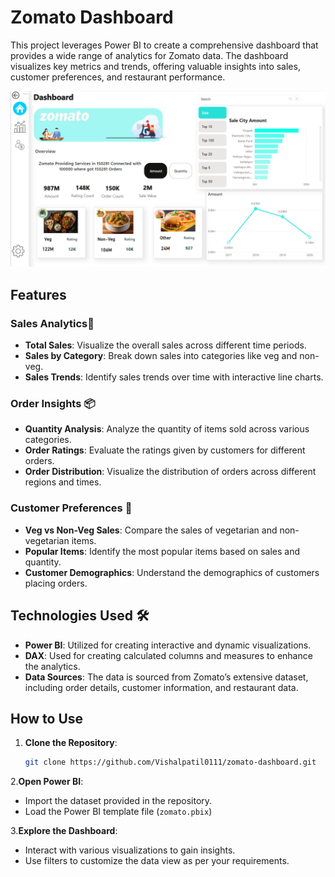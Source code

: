 # Zomato Dashboard

This project leverages Power BI to create a comprehensive dashboard that provides a wide range of analytics for Zomato data. The dashboard visualizes key metrics and trends, offering valuable insights into sales, customer preferences, and restaurant performance.

![Zomato Dashboard Main](./Dashboard.png)

## Features

### Sales Analytics💸

- **Total Sales**: Visualize the overall sales across different time periods.
- **Sales by Category**: Break down sales into categories like veg and non-veg.
- **Sales Trends**: Identify sales trends over time with interactive line charts.

### Order Insights 📦

- **Quantity Analysis**: Analyze the quantity of items sold across various categories.
- **Order Ratings**: Evaluate the ratings given by customers for different orders.
- **Order Distribution**: Visualize the distribution of orders across different regions and times.

### Customer Preferences 🍴

- **Veg vs Non-Veg Sales**: Compare the sales of vegetarian and non-vegetarian items.
- **Popular Items**: Identify the most popular items based on sales and quantity.
- **Customer Demographics**: Understand the demographics of customers placing orders.


## Technologies Used 🛠️

- **Power BI**: Utilized for creating interactive and dynamic visualizations.
- **DAX**: Used for creating calculated columns and measures to enhance the analytics.
- **Data Sources**: The data is sourced from Zomato’s extensive dataset, including order details, customer information, and restaurant data.

## How to Use

1. **Clone the Repository**:
   ```sh
   git clone https://github.com/Vishalpatil0111/zomato-dashboard.git

2.**Open Power BI**:

- Import the dataset provided in the repository.
- Load the Power BI template file (`zomato.pbix`)

3.**Explore the Dashboard**:

- Interact with various visualizations to gain insights.
- Use filters to customize the data view as per your requirements.
